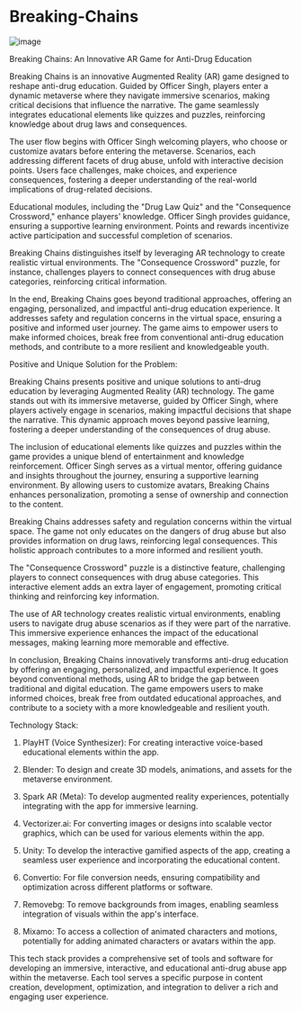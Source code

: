 # Breaking-Chains

![image](https://github.com/nababuddin/Breaking-Chains/blob/1c823c86de99cc00cf606ece033ae99a9a3d26a7/DALL%C2%B7E%202024-01-03%2022.27.36%20-%20A%20dynamic%2C%20eye-catching%2016_9%20thumbnail%20for%20a%20hackathon%20project%20video%20titled%20'Breaking%20Chains'.%20The%20thumbnail%20features%20a%20virtual%20guide%20character%20named%20.png)


Breaking Chains: An Innovative AR Game for Anti-Drug Education

Breaking Chains is an innovative Augmented Reality (AR) game designed to reshape anti-drug education. Guided by Officer Singh, players enter a dynamic metaverse where they navigate immersive scenarios, making critical decisions that influence the narrative. The game seamlessly integrates educational elements like quizzes and puzzles, reinforcing knowledge about drug laws and consequences.

The user flow begins with Officer Singh welcoming players, who choose or customize avatars before entering the metaverse. Scenarios, each addressing different facets of drug abuse, unfold with interactive decision points. Users face challenges, make choices, and experience consequences, fostering a deeper understanding of the real-world implications of drug-related decisions.

Educational modules, including the "Drug Law Quiz" and the "Consequence Crossword," enhance players' knowledge. Officer Singh provides guidance, ensuring a supportive learning environment. Points and rewards incentivize active participation and successful completion of scenarios.

Breaking Chains distinguishes itself by leveraging AR technology to create realistic virtual environments. The "Consequence Crossword" puzzle, for instance, challenges players to connect consequences with drug abuse categories, reinforcing critical information.

In the end, Breaking Chains goes beyond traditional approaches, offering an engaging, personalized, and impactful anti-drug education experience. It addresses safety and regulation concerns in the virtual space, ensuring a positive and informed user journey. The game aims to empower users to make informed choices, break free from conventional anti-drug education methods, and contribute to a more resilient and knowledgeable youth.



Positive and Unique Solution for the Problem:

Breaking Chains presents positive and unique solutions to anti-drug education by leveraging Augmented Reality (AR) technology. The game stands out with its immersive metaverse, guided by Officer Singh, where players actively engage in scenarios, making impactful decisions that shape the narrative. This dynamic approach moves beyond passive learning, fostering a deeper understanding of the consequences of drug abuse.

The inclusion of educational elements like quizzes and puzzles within the game provides a unique blend of entertainment and knowledge reinforcement. Officer Singh serves as a virtual mentor, offering guidance and insights throughout the journey, ensuring a supportive learning environment. By allowing users to customize avatars, Breaking Chains enhances personalization, promoting a sense of ownership and connection to the content.

Breaking Chains addresses safety and regulation concerns within the virtual space. The game not only educates on the dangers of drug abuse but also provides information on drug laws, reinforcing legal consequences. This holistic approach contributes to a more informed and resilient youth.

The "Consequence Crossword" puzzle is a distinctive feature, challenging players to connect consequences with drug abuse categories. This interactive element adds an extra layer of engagement, promoting critical thinking and reinforcing key information.

The use of AR technology creates realistic virtual environments, enabling users to navigate drug abuse scenarios as if they were part of the narrative. This immersive experience enhances the impact of the educational messages, making learning more memorable and effective.

In conclusion, Breaking Chains innovatively transforms anti-drug education by offering an engaging, personalized, and impactful experience. It goes beyond conventional methods, using AR to bridge the gap between traditional and digital education. The game empowers users to make informed choices, break free from outdated educational approaches, and contribute to a society with a more knowledgeable and resilient youth.


Technology Stack:

1. PlayHT (Voice Synthesizer): For creating interactive voice-based educational elements within the app.

2. Blender: To design and create 3D models, animations, and assets for the metaverse environment.

3. Spark AR (Meta): To develop augmented reality experiences, potentially integrating with the app for immersive learning.

4. Vectorizer.ai: For converting images or designs into scalable vector graphics, which can be used for various elements within the app.

5. Unity: To develop the interactive gamified aspects of the app, creating a seamless user experience and incorporating the educational content.

6. Convertio: For file conversion needs, ensuring compatibility and optimization across different platforms or software.

7. Removebg: To remove backgrounds from images, enabling seamless integration of visuals within the app's interface.

8. Mixamo: To access a collection of animated characters and motions, potentially for adding animated characters or avatars within the app.

This tech stack provides a comprehensive set of tools and software for developing an immersive, interactive, and educational anti-drug abuse app within the metaverse. Each tool serves a specific purpose in content creation, development, optimization, and integration to deliver a rich and engaging user experience.

